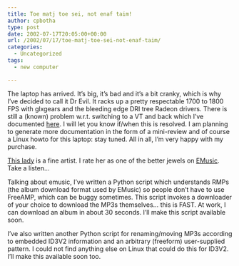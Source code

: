 ```yaml
---
title: Toe matj toe sei, not enaf taim!
author: cpbotha
type: post
date: 2002-07-17T20:05:00+00:00
url: /2002/07/17/toe-matj-toe-sei-not-enaf-taim/
categories:
  - Uncategorized
tags:
  - new computer

---
```

The laptop has arrived. It&#8217;s big, it&#8217;s bad and it&#8217;s a bit cranky, which is why I&#8217;ve decided to call it Dr Evil. It racks up a pretty respectable 1700 to 1800 FPS with glxgears and the bleeding edge DRI tree Radeon drivers. There is still a (known) problem w.r.t. switching to a VT and back which I&#8217;ve documented [here][1]. I will let you know if/when this is resolved. I am planning to generate more documentation in the form of a mini-review and of course a Linux howto for this laptop: stay tuned. All in all, I&#8217;m very happy with my purchase.

[This lady][2] is a fine artist. I rate her as one of the better jewels on [EMusic][3]. Take a listen&#8230;

Talking about emusic, I&#8217;ve written a Python script which understands RMPs (the album download format used by EMusic) so people don&#8217;t have to use FreeAMP, which can be buggy sometimes. This script invokes a downloader of your choice to download the MP3s themselves&#8230; this is FAST. At work, I can download an album in about 30 seconds. I&#8217;ll make this script available soon.

I&#8217;ve also written another Python script for renaming/moving MP3s according to embedded ID3V2 information and an arbitrary (freeform) user-supplied pattern. I could not find anything else on Linux that could do this for ID3V2. I&#8217;ll make this available soon too.

 [1]: http://sourceforge.net/mailarchive/forum.php?thread_id=897494&forum_id=7177
 [2]: http://www.emusic.com/artist/10562/10562043.html
 [3]: http://www.emusic.com/
